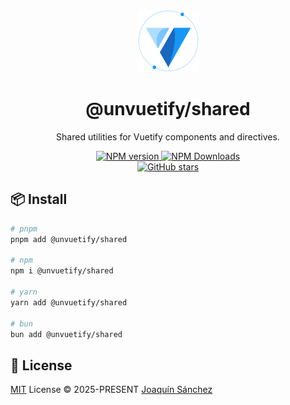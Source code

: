 <br>

<p align="center">
  <picture>
    <source media="(prefers-color-scheme: dark)" srcset="https://github.com/userquin/unvuetify-monorepo/blob/main/vuetify-logo-dark-atom.svg" height="100px" />
    <img height="100px" src="https://github.com/userquin/unvuetify-monorepo/blob/main/vuetify-logo-light-atom.svg">
  </picture>
</p>

<h1 align="center">@unvuetify/shared</h1>

<p align="center">
Shared utilities for Vuetify components and directives.
</p>

<p align='center'>
<a href='https://www.npmjs.com/package/@unvuetify/shared' target="__blank">
<img src='https://img.shields.io/npm/v/@unvuetify/shared?color=33A6B8&label=' alt="NPM version">
</a>
<a href="https://www.npmjs.com/package/@unvuetify/shared" target="__blank">
    <img alt="NPM Downloads" src="https://img.shields.io/npm/dm/@unvuetify/shared?color=476582&label=">
</a>
<br>
<a href="https://github.com/userquin/unvuetify-monorepo/tree/main/packages/shared" target="__blank">
<img alt="GitHub stars" src="https://img.shields.io/github/stars/userquin/@unvuetify/shared?style=social">
</a>
</p>

## 📦 Install

```bash
# pnpm
pnpm add @unvuetify/shared

# npm
npm i @unvuetify/shared

# yarn
yarn add @unvuetify/shared

# bun
bun add @unvuetify/shared
```

## 📄 License

[MIT](https://github.com/userquin/unvuetify-monorepo/blob/main/LICENSE) License &copy; 2025-PRESENT [Joaquín Sánchez](https://github.com/userquin)
